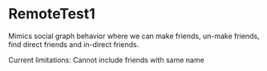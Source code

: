 RemoteTest1
===========

Mimics social graph behavior where we can make friends,
un-make friends, find direct friends and in-direct friends.

Current limitations:
Cannot include friends with same name
